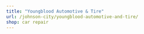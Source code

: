 ```yaml
---
title: "Youngblood Automotive & Tire"
url: /johnson-city/youngblood-automotive-and-tire/
shop: car repair
---
```

